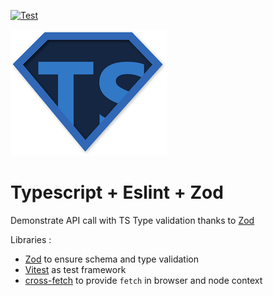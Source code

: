 [![Test](https://github.com/jrollin/ts-zod/actions/workflows/test.yml/badge.svg)](https://github.com/jrollin/ts-zod/actions/workflows/test.yml)

![Zod logo](./zod.png)

# Typescript + Eslint + Zod

Demonstrate API call with TS Type validation thanks to [ Zod ](https://zod.dev/)

Libraries :

- [Zod](https://zod.dev/) to ensure schema and type validation
- [Vitest](https://vitest.dev/) as test framework
- [cross-fetch](https://github.com/lquixada/cross-fetch) to provide `fetch` in browser and node context
